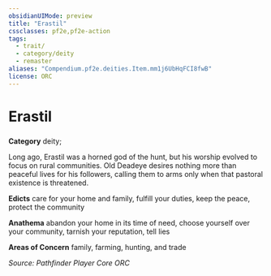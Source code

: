 ```yaml
---
obsidianUIMode: preview
title: "Erastil"
cssclasses: pf2e,pf2e-action
tags:
  - trait/
  - category/deity
  - remaster
aliases: "Compendium.pf2e.deities.Item.mm1j6UbHqFCI8fwB"
license: ORC
---
```

# Erastil

### 

**Category** deity; 




Long ago, Erastil was a horned god of the hunt, but his worship evolved to focus on rural communities. Old Deadeye desires nothing more than peaceful lives for his followers, calling them to arms only when that pastoral existence is threatened.

**Edicts** care for your home and family, fulfill your duties, keep the peace, protect the community

**Anathema** abandon your home in its time of need, choose yourself over your community, tarnish your reputation, tell lies

**Areas of Concern** family, farming, hunting, and trade

*Source: Pathfinder Player Core*
*ORC*